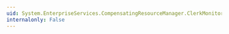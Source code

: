 ```yaml
---
uid: System.EnterpriseServices.CompensatingResourceManager.ClerkMonitor
internalonly: False
---
```

